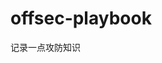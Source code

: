 






























































































































































































# offsec-playbook
记录一点攻防知识
